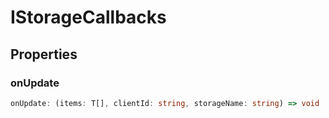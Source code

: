 # IStorageCallbacks

## Properties

### onUpdate

```ts
onUpdate: (items: T[], clientId: string, storageName: string) => void
```
